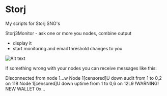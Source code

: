 # Storj
My scripts for Storj SNO's

Storj3Monitor - ask one or more you nodes, combine output
  - display it
  - start monitoring and email threshold changes to you
  

![Alt text](https://user-images.githubusercontent.com/38987544/64576808-dab4c500-d382-11e9-9052-8470f0e5acf1.png?raw=true "Title")

If something wrong with your nodes you can receive messages like this:

Disconnected from node 1...w
Node 1[censored]U down audit from 1 to 0,2 on 118
Node 1[censored]U down uptime from 1 to 0,6 on 12L9
!WARNING! NEW WALLET 0x...

